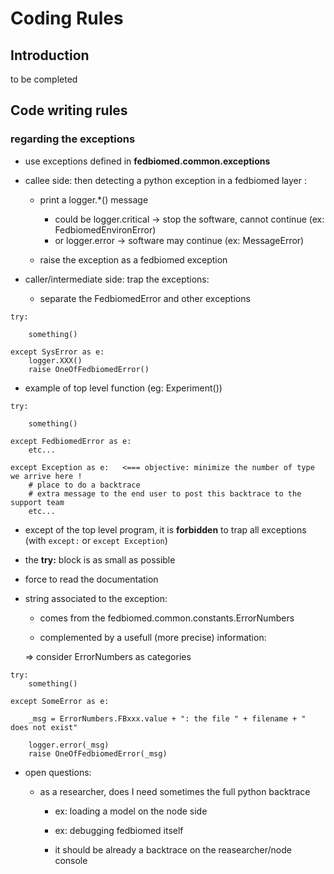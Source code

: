 # Coding Rules


## Introduction

to be completed

## Code writing rules

### regarding the exceptions


- use exceptions defined in **fedbiomed.common.exceptions**

- callee side: then detecting a python exception in a fedbiomed layer :

  - print a logger.*() message

    - could be logger.critical -> stop the software, cannot continue
      (ex: FedbiomedEnvironError)
    - or logger.error -> software may continue (ex: MessageError)

  - raise the exception as a fedbiomed exception


- caller/intermediate side: trap the exceptions:

  - separate the FedbiomedError and other exceptions

```
try:

    something()

except SysError as e:
    logger.XXX()
    raise OneOfFedbiomedError()
```

  - example of top level function (eg: Experiment())

```
try:

    something()

except FedbiomedError as e:
    etc...

except Exception as e:   <=== objective: minimize the number of type we arrive here !
    # place to do a backtrace
    # extra message to the end user to post this backtrace to the support team
    etc...
```

  - except of the top level program, it is **forbidden** to trap all exceptions (with ```except:``` or ```except Exception```)


- the **try:** block is as small as possible

- force to read the documentation


- string associated to the exception:

  - comes from the fedbiomed.common.constants.ErrorNumbers

  - complemented by a usefull (more precise) information:

  => consider ErrorNumbers as categories

```
try:
    something()

except SomeError as e:

    _msg = ErrorNumbers.FBxxx.value + ": the file " + filename + " does not exist"

    logger.error(_msg)
    raise OneOfFedbiomedError(_msg)
```


- open questions:

  - as a researcher, does I need sometimes the full python backtrace

    - ex: loading a model on the node side

    - ex: debugging fedbiomed itself

    - it should be already a backtrace on the reasearcher/node console

